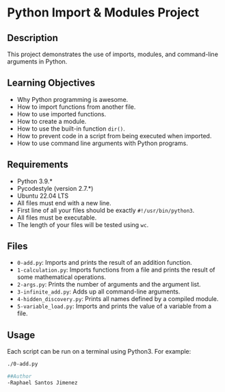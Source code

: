 # Python Import & Modules Project

## Description

This project demonstrates the use of imports, modules, and command-line arguments in Python.

## Learning Objectives

- Why Python programming is awesome.
- How to import functions from another file.
- How to use imported functions.
- How to create a module.
- How to use the built-in function `dir()`.
- How to prevent code in a script from being executed when imported.
- How to use command line arguments with Python programs.

## Requirements

- Python 3.9.*
- Pycodestyle (version 2.7.*)
- Ubuntu 22.04 LTS
- All files must end with a new line.
- First line of all your files should be exactly `#!/usr/bin/python3`.
- All files must be executable.
- The length of your files will be tested using `wc`.

## Files

- `0-add.py`: Imports and prints the result of an addition function.
- `1-calculation.py`: Imports functions from a file and prints the result of some mathematical operations.
- `2-args.py`: Prints the number of arguments and the argument list.
- `3-infinite_add.py`: Adds up all command-line arguments.
- `4-hidden_discovery.py`: Prints all names defined by a compiled module.
- `5-variable_load.py`: Imports and prints the value of a variable from a file.

## Usage

Each script can be run on a terminal using Python3. For example:

```bash
./0-add.py

##Author
-Raphael Santos Jimenez